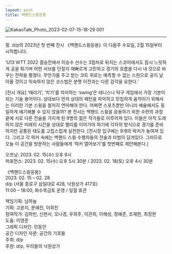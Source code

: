 ```yaml
---
layout: post
title: 백핸드스윙응용
---
```


![KakaoTalk_Photo_2023-02-07-15-18-29 001](https://user-images.githubusercontent.com/81041256/217807346-2695642b-d58d-4f94-bc5a-1a5238b5fd81.png)

***

핑.
d/p의 2023년 첫 번째 전시 《백핸드스윙응용》이 다음주 수요일, 2월 15일부터 시작합니다.
<br/>

‘U13 WTT 2022 결승전에서 이승수 선수는 3점차로 뒤지는 스코어에서도 잠시 느릿하게 공을 튀기며 어떤 서브를 던질지 재빠르게 고민하고 경기의 흐름을 다시 내 것으로 바꾸는 전략을 펼쳤다. 무언가를 주고 받는 코트 위로는 예측할 수 없는 스핀으로 공이 날아올 것이고 익숙하지 않은 코스법은 분명 이전과는 다른 감각을 요한다.’
<br/>

[전시 개요]
‘때리기’, ‘치기’를 의미하는 ‘swing’은 테니스나 탁구 게임에서 가장 기본이 되는 기술 용어이다. 상대보다 먼저 상대의 패턴을 파악하고 민첩하게 움직이기 위해서는 이러한 기본 스윙을 철저히 연마해야 한다. 어쩌면 스포츠뿐만 아니라 예술에서도 동일하게 얘기해볼 수 있지 않을까? 본 전시는 백핸드 스윙을 응용하기 위한 수련의 과정 끝에 서로 다른 전술을 가지게 된 9명의 젊은 작가들로 이루어져 있다. 이들은 아직 도래하지 않은 미래의 시간을 상대로 랠리를 이어가야 하기에 각자의 방식으로 경기를 준비하지만 공통된 태도를 고집스럽게 실천한다. [전시장 입구에는 9개의 락커가 놓여져 있다. 그리고 각 락커 속에는 백핸드 스윙 수행자들의 전술과 타법이 담겨있다. 그러므로 오늘 이 공간을 방문하는 사람들에게 ‘락커 열어보기’를 첫번째로 제안해본다.]
<br/>

오프닝: 2023. 02. 15(수) 오후 6시
<br/>
퍼포먼스: 2023. 02. 15(수) 오후 5시 30분 / 2023. 02. 18(토) 오후 4시 30분
<br/>

《백핸드스윙응용》
<br/>
2023. 02. 15 – 02. 28
<br/>
d/p (서울 종로구 삼일대로 428, 낙원상가 417호) 
<br/>
11:00 – 18:00, 화수목금토 운영 / 일월 휴관
<br/>

책임기획: 남하늘<br/>
기획: 고윤지, 문예진, 이희진<br/>
참여작가: 김하빈, 신현서, 오나경, 우희주, 이관희, 이해성, 정예준, 조재한, 최정현 <br/>
도움: 이영준<br/>
그래픽 디자인: 민동인<br/>
공간 디자인 자문: 공간의 기호들<br/>
주최: d/p<br/>
후원: d/p, 우리들의 낙원상가<br/>

